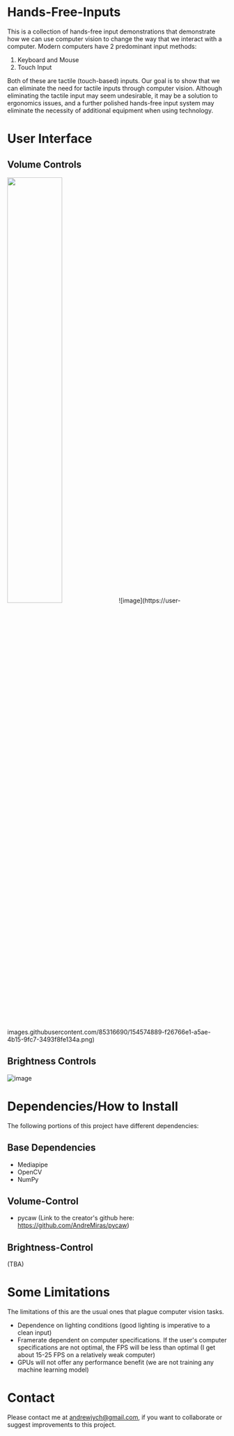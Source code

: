 # Hands-Free-Inputs

This is a collection of hands-free input demonstrations that demonstrate how we can use computer vision to change the way that we interact with a computer. Modern computers have 2 predominant input methods:

1) Keyboard and Mouse
2) Touch Input

Both of these are tactile (touch-based) inputs. Our goal is to show that we can eliminate the need for tactile inputs through computer vision. Although eliminating the tactile input may seem undesirable, it may be a solution to ergonomics issues, and a further polished hands-free input system may eliminate the necessity of additional equipment when using technology.

# User Interface

## Volume Controls
<img src="https://user-images.githubusercontent.com/85316690/154574889-f26766e1-a5ae-4b15-9fc7-3493f8fe134a.png" width=50% height=50%>
![image](https://user-images.githubusercontent.com/85316690/154574889-f26766e1-a5ae-4b15-9fc7-3493f8fe134a.png)

## Brightness Controls
![image](https://user-images.githubusercontent.com/85316690/154621660-5d5d4d53-a4e4-4dc4-a600-c47f22c6d70d.png)

# Dependencies/How to Install

The following portions of this project have different dependencies:

## Base Dependencies

- Mediapipe
- OpenCV
- NumPy

## Volume-Control

- pycaw (Link to the creator's github here: https://github.com/AndreMiras/pycaw)

## Brightness-Control

(TBA)

# Some Limitations

The limitations of this are the usual ones that plague computer vision tasks.

- Dependence on lighting conditions (good lighting is imperative to a clean input)
- Framerate dependent on computer specifications. If the user's computer specifications are not optimal, the FPS will be less than optimal (I get about 15-25 FPS on a relatively weak computer)
- GPUs will not offer any performance benefit (we are not training any machine learning model)

# Contact

Please contact me at andrewjych@gmail.com, if you want to collaborate or suggest improvements to this project. 
